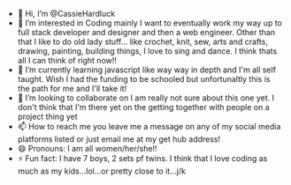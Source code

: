- 👋 Hi, I’m @CassieHardluck
- 👀 I’m interested in Coding mainly I want to eventually work my way up to full stack developer and designer and then a web engineer. Other than that I like to do old lady stuff...
    like crochet, knit, sew, arts and crafts, drawing, painting, building things, I love to sing and dance. I think thats all I can think of right now!!
- 🌱 I’m currently learning javascript like way way in depth and I'm all self taught. Wish I had the funding to be schooled but unfortunaltly this is the path for me and I'll take it!
- 💞️ I’m looking to collaborate on I am really not sure about this one yet. I don't think that I'm there yet on the getting together with people on a project thing yet
- 📫 How to reach me you leave me a message on any of my social media platforms listed or just email me at my get hub address!
- 😄 Pronouns: I am all women/her/she!!
- ⚡ Fun fact: I have 7 boys, 2 sets pf twins. I think that I love coding as much as my kids...lol...or pretty close to it...j/k

<!---
CassieHardluck/CassieHardluck is a ✨ special ✨ repository because its `README.md` (this file) appears on your GitHub profile.
You can click the Preview link to take a look at your changes.
--->
